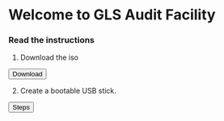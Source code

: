 # Welcome to GLS Audit Facility



### Read the instructions

1. Download the iso 
<html>
  <head>
    <title>Title of the document</title>
  </head>
  <body>
    <button onclick="window.location.href='https://www.redhat.com';">
      Download
    </button>
  </body>

2. Create a bootable USB stick.
<html>
  <head>
    <title>Title of the document</title>
  </head>
  <body>
    <button onclick="window.location.href='https://www.redhat.com';">
      Steps
    </button>
  </body>
</html>
